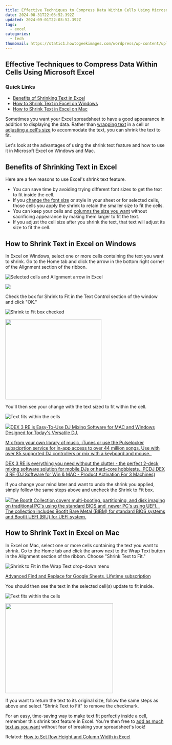 ```yaml
---
title: Effective Techniques to Compress Data Within Cells Using Microsoft Excel
date: 2024-08-31T22:03:52.392Z
updated: 2024-09-01T22:03:52.392Z
tags:
  - excel
categories:
  - tech
thumbnail: https://static1.howtogeekimages.com/wordpress/wp-content/uploads/2021/09/microsoft_excel_hero_1200x675.jpg
---
```


## Effective Techniques to Compress Data Within Cells Using Microsoft Excel

### Quick Links

* [Benefits of Shrinking Text in Excel](https://tech-revival.techidaily.com/what-is-grok-ai-by-elon-musk-an-insight-into-its-functions-and-cost-structure/)
* [How to Shrink Text in Excel on Windows](https://article-knowledge.techidaily.com/new-in-2024-sightline-synopsis-study/)
* [How to Shrink Text in Excel on Mac](https://facebook-video-share.techidaily.com/updated-step-by-step-guide-transforming-viewers-into-profit/)

 Sometimes you want your Excel spreadsheet to have a good appearance in addition to displaying the data. Rather than [wrapping text](https://screen-video-capture.techidaily.com/in-2024-apex-thrill-racers-our-favorites-5/) in a cell or [adjusting a cell's size](https://youtube-web.techidaily.com/024-approved-ultimate-routine-personalize-your-youtube-shorts-image-credits/) to accommodate the text, you can shrink the text to fit.

 Let's look at the advantages of using the shrink text feature and how to use it in Microsoft Excel on Windows and Mac.

##  Benefits of Shrinking Text in Excel

 Here are a few reasons to use Excel's shrink text feature.

* You can save time by avoiding trying different font sizes to get the text to fit inside the cell.
* If you [change the font size](https://article-posts.techidaily.com/2024-approved-crafting-an-elite-home-computer-for-professional-4k-editing/) or style in your sheet or for selected cells, those cells you apply the shrink to retain the smaller size to fit the cells.
* You can keep your cells and [columns the size you want](https://easy-unlock-android.techidaily.com/in-2024-unlock-your-realme-11-5g-phone-with-ease-the-3-best-lock-screen-removal-tools-by-drfone-android/) without sacrificing appearance by making them larger to fit the text.
* If you adjust the cell size after you shrink the text, that text will adjust its size to fit the cell.

##  How to Shrink Text in Excel on Windows

 In Excel on Windows, select one or more cells containing the text you want to shrink. Go to the Home tab and click the arrow in the bottom right corner of the Alignment section of the ribbon.

![Selected cells and Alignment arrow in Excel](https://static1.howtogeekimages.com/wordpress/wp-content/uploads/2022/07/HomeAlignmentWindows-ExcelShrinkTextFitCell.png) 

<!-- affiliate ads begin -->
<a href="https://shop.manycam.com/order/checkout.php?PRODS=17728032&QTY=1&AFFILIATE=108875&CART=1"><img src="https://secure.avangate.com/images/merchant/8230bea7d54bcdf99cdfe85cb07313d5/mcaffbanner920x120.png" border="0"></a>
<!-- affiliate ads end -->
 Check the box for Shrink to Fit in the Text Control section of the window and click "OK."

![Shrink to Fit box checked](https://static1.howtogeekimages.com/wordpress/wp-content/uploads/2022/07/ShrinkToFitWindows-ExcelShrinkTextFitCell.png) 

<!-- affiliate ads begin -->
<a href="https://godlikehost.sjv.io/c/5597632/1920047/21774" target="_top" id="1920047"><img src="//a.impactradius-go.com/display-ad/21774-1920047" border="0" alt="" width="300" height="250"/></a><img height="0" width="0" src="https://imp.pxf.io/i/5597632/1920047/21774" style="position:absolute;visibility:hidden;" border="0" />
<!-- affiliate ads end -->
 You'll then see your change with the text sized to fit within the cell.

![Text fits within the cells](https://static1.howtogeekimages.com/wordpress/wp-content/uploads/2022/07/FitWindows-ExcelShrinkTextFitCell.png) 

<!-- affiliate ads begin -->
<a href="https://shop.pcdj.com/order/checkout.php?PRODS=4698827&QTY=1&AFFILIATE=108875&CART=1"> <img src="https://secure.avangate.com/images/merchant/47f4b6321e9fd8e8f7326a6adc1a7c1e/products/dex3REpage-newmainscreenshot.png" border="0">DEX 3 RE is Easy-To-Use DJ Mixing Software for MAC and Windows Designed for Today's Versatile DJ. 

 Mix from your own library of music, iTunes or use the Pulselocker subsciprtion service for in-app access to over 44 million songs. Use with over 85 supported DJ controllers or mix with a keyboard and mouse.  

 DEX 3 RE is everything you need without the clutter - the perfect 2-deck mixing software solution for mobile DJs or hard-core hobbiests.  
 PCDJ DEX 3 RE (DJ Software for Win & MAC - Product Activation For 3 Machines)</a>
<!-- affiliate ads end -->
 If you change your mind later and want to undo the shrink you applied, simply follow the same steps above and uncheck the Shrink to Fit box.

<!-- affiliate ads begin -->
<a href="https://secure.2checkout.com/order/checkout.php?PRODS=45152810&QTY=1&AFFILIATE=108875&CART=1"> <img src="https://secure.avangate.com/images/merchant/842ca578342915ccb8ae069595ba7233/products/copy_bootit-ss1_178x139.jpg" border="0">The BootIt Collection covers multi-booting, partitioning, and disk imaging on traditional PC's using the standard BIOS and  newer PC's using UEFI.   The collection includes BootIt Bare Metal (BIBM) for standard BIOS systems and BootIt UEFI (BIU) for UEFI system. 
</a>
<!-- affiliate ads end -->
##  How to Shrink Text in Excel on Mac

 In Excel on Mac, select one or more cells containing the text you want to shrink. Go to the Home tab and click the arrow next to the Wrap Text button in the Alignment section of the ribbon. Choose "Shrink Text to Fit."

![Shrink to Fit in the Wrap Text drop-down menu](https://static1.howtogeekimages.com/wordpress/wp-content/uploads/2022/07/ShrinkToFitMac-ExcelShrinkTextFitCell.png) 

<!-- affiliate ads begin -->
<a href="https://secure.2checkout.com/order/checkout.php?PRODS=4729642&QTY=1&AFFILIATE=108875&CART=1">Advanced Find and Replace for Google Sheets, Lifetime subscription</a>
<!-- affiliate ads end -->
 You should then see the text in the selected cell(s) update to fit inside.

![Text fits within the cells](https://static1.howtogeekimages.com/wordpress/wp-content/uploads/2022/07/FitMac-ExcelShrinkTextFitCell.png) 

<!-- affiliate ads begin -->
<a href="https://getlyla.pxf.io/c/5597632/1455723/15391" target="_top" id="1455723"><img src="//a.impactradius-go.com/display-ad/15391-1455723" border="0" alt="" width="336" height="280"/></a><img height="0" width="0" src="https://imp.pxf.io/i/5597632/1455723/15391" style="position:absolute;visibility:hidden;" border="0" />
<!-- affiliate ads end -->
 If you want to return the text to its original size, follow the same steps as above and select "Shrink Text to Fit" to remove the checkmark.

 For an easy, time-saving way to make text fit perfectly inside a cell, remember this shrink text feature in Excel. You're then free to [add as much text as you want](https://buynow-reviews.techidaily.com/a-comprehensive-review-top-long-reach-routers-dominating-the-market-in-ebytes/) without fear of breaking your spreadsheet's look!

Related: [How to Set Row Height and Column Width in Excel](https://easy-unlock-android.techidaily.com/in-2024-unlock-your-realme-11-5g-phone-with-ease-the-3-best-lock-screen-removal-tools-by-drfone-android/)

<ins class="adsbygoogle"
     style="display:block"
     data-ad-format="autorelaxed"
     data-ad-client="ca-pub-7571918770474297"
     data-ad-slot="1223367746"></ins>



<ins class="adsbygoogle"
     style="display:block"
     data-ad-client="ca-pub-7571918770474297"
     data-ad-slot="8358498916"
     data-ad-format="auto"
     data-full-width-responsive="true"></ins>


